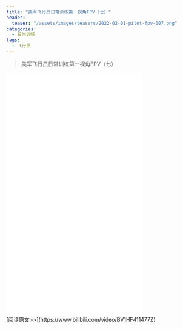 ```yaml
---
title: "美军飞行员日常训练第一视角FPV（七）"
header:
  teaser: "/assets/images/teasers/2022-02-01-pilot-fpv-007.png"
categories:
  - 日常训练
tags:
  - 飞行员
---
```


>美军飞行员日常训练第一视角FPV（七）

<iframe width="360px" height="640px" src="//player.bilibili.com/player.html?aid=297129421&bvid=BV1HF411477Z&cid=545780575&page=1" scrolling="no" border="0" frameborder="no" framespacing="0" allowfullscreen="true"> </iframe>
<br/>
[阅读原文>>](https://www.bilibili.com/video/BV1HF411477Z)
